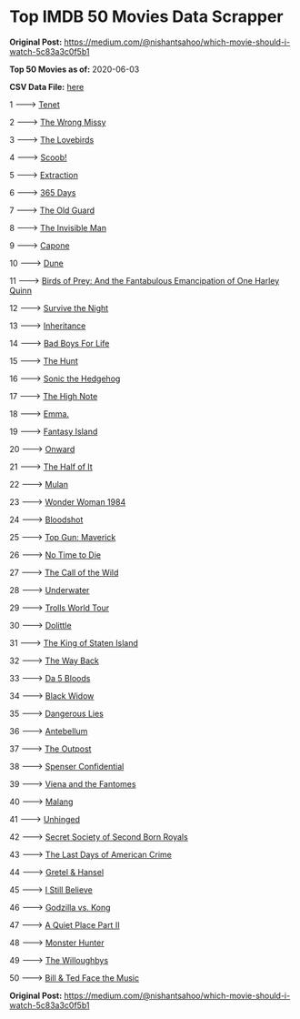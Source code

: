 # Top IMDB 50 Movies Data Scrapper

**Original Post:** https://medium.com/@nishantsahoo/which-movie-should-i-watch-5c83a3c0f5b1

**Top 50 Movies as of:** 2020-06-03

**CSV Data File:** [here](/Data/data.csv)

1 ---> [Tenet](https://www.imdb.com/title/tt6723592/?ref_=adv_li_tt)

2 ---> [The Wrong Missy](https://www.imdb.com/title/tt9619798/?ref_=adv_li_tt)

3 ---> [The Lovebirds](https://www.imdb.com/title/tt8851668/?ref_=adv_li_tt)

4 ---> [Scoob!](https://www.imdb.com/title/tt3152592/?ref_=adv_li_tt)

5 ---> [Extraction](https://www.imdb.com/title/tt8936646/?ref_=adv_li_tt)

6 ---> [365 Days](https://www.imdb.com/title/tt10886166/?ref_=adv_li_tt)

7 ---> [The Old Guard](https://www.imdb.com/title/tt7556122/?ref_=adv_li_tt)

8 ---> [The Invisible Man](https://www.imdb.com/title/tt1051906/?ref_=adv_li_tt)

9 ---> [Capone](https://www.imdb.com/title/tt6199572/?ref_=adv_li_tt)

10 ---> [Dune](https://www.imdb.com/title/tt1160419/?ref_=adv_li_tt)

11 ---> [Birds of Prey: And the Fantabulous Emancipation of One Harley Quinn](https://www.imdb.com/title/tt7713068/?ref_=adv_li_tt)

12 ---> [Survive the Night](https://www.imdb.com/title/tt10303324/?ref_=adv_li_tt)

13 ---> [Inheritance](https://www.imdb.com/title/tt7923220/?ref_=adv_li_tt)

14 ---> [Bad Boys For Life](https://www.imdb.com/title/tt1502397/?ref_=adv_li_tt)

15 ---> [The Hunt](https://www.imdb.com/title/tt8244784/?ref_=adv_li_tt)

16 ---> [Sonic the Hedgehog](https://www.imdb.com/title/tt3794354/?ref_=adv_li_tt)

17 ---> [The High Note](https://www.imdb.com/title/tt9308382/?ref_=adv_li_tt)

18 ---> [Emma.](https://www.imdb.com/title/tt9214832/?ref_=adv_li_tt)

19 ---> [Fantasy Island](https://www.imdb.com/title/tt0983946/?ref_=adv_li_tt)

20 ---> [Onward](https://www.imdb.com/title/tt7146812/?ref_=adv_li_tt)

21 ---> [The Half of It](https://www.imdb.com/title/tt9683478/?ref_=adv_li_tt)

22 ---> [Mulan](https://www.imdb.com/title/tt4566758/?ref_=adv_li_tt)

23 ---> [Wonder Woman 1984](https://www.imdb.com/title/tt7126948/?ref_=adv_li_tt)

24 ---> [Bloodshot](https://www.imdb.com/title/tt1634106/?ref_=adv_li_tt)

25 ---> [Top Gun: Maverick](https://www.imdb.com/title/tt1745960/?ref_=adv_li_tt)

26 ---> [No Time to Die](https://www.imdb.com/title/tt2382320/?ref_=adv_li_tt)

27 ---> [The Call of the Wild](https://www.imdb.com/title/tt7504726/?ref_=adv_li_tt)

28 ---> [Underwater](https://www.imdb.com/title/tt5774060/?ref_=adv_li_tt)

29 ---> [Trolls World Tour](https://www.imdb.com/title/tt6587640/?ref_=adv_li_tt)

30 ---> [Dolittle](https://www.imdb.com/title/tt6673612/?ref_=adv_li_tt)

31 ---> [The King of Staten Island](https://www.imdb.com/title/tt9686708/?ref_=adv_li_tt)

32 ---> [The Way Back](https://www.imdb.com/title/tt8544498/?ref_=adv_li_tt)

33 ---> [Da 5 Bloods](https://www.imdb.com/title/tt9777644/?ref_=adv_li_tt)

34 ---> [Black Widow](https://www.imdb.com/title/tt3480822/?ref_=adv_li_tt)

35 ---> [Dangerous Lies](https://www.imdb.com/title/tt10183816/?ref_=adv_li_tt)

36 ---> [Antebellum](https://www.imdb.com/title/tt10065694/?ref_=adv_li_tt)

37 ---> [The Outpost](https://www.imdb.com/title/tt3833480/?ref_=adv_li_tt)

38 ---> [Spenser Confidential](https://www.imdb.com/title/tt8629748/?ref_=adv_li_tt)

39 ---> [Viena and the Fantomes](https://www.imdb.com/title/tt3344686/?ref_=adv_li_tt)

40 ---> [Malang](https://www.imdb.com/title/tt9877170/?ref_=adv_li_tt)

41 ---> [Unhinged](https://www.imdb.com/title/tt10059518/?ref_=adv_li_tt)

42 ---> [Secret Society of Second Born Royals](https://www.imdb.com/title/tt10324122/?ref_=adv_li_tt)

43 ---> [The Last Days of American Crime](https://www.imdb.com/title/tt1552211/?ref_=adv_li_tt)

44 ---> [Gretel & Hansel](https://www.imdb.com/title/tt9086228/?ref_=adv_li_tt)

45 ---> [I Still Believe](https://www.imdb.com/title/tt9779516/?ref_=adv_li_tt)

46 ---> [Godzilla vs. Kong](https://www.imdb.com/title/tt5034838/?ref_=adv_li_tt)

47 ---> [A Quiet Place Part II](https://www.imdb.com/title/tt8332922/?ref_=adv_li_tt)

48 ---> [Monster Hunter](https://www.imdb.com/title/tt6475714/?ref_=adv_li_tt)

49 ---> [The Willoughbys](https://www.imdb.com/title/tt5206260/?ref_=adv_li_tt)

50 ---> [Bill & Ted Face the Music](https://www.imdb.com/title/tt1086064/?ref_=adv_li_tt)

**Original Post:** https://medium.com/@nishantsahoo/which-movie-should-i-watch-5c83a3c0f5b1
